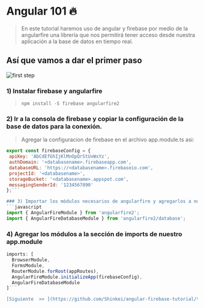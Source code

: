 # Angular 101 :fire:
> En este tutorial haremos uso de angular y firebase por medio de la angularfire una librería que nos permitirá tener acceso desde nuestra aplicación a la base de datos en tiempo real.

## Así que vamos a dar el primer paso
![first step](https://i2.wp.com/static.fjcdn.com/gifs/That+first+step+scary+as+fuck+i+know_3eabbb_4028841.gif)

### 1) Instalar firebase y angularfire
> ```npm install -S firebase angularfire2```

### 2) Ir a la consola de firebase y copiar la configuración de la base de datos para la conexión.
> Agregar la configuracion de firebase en el archivo app.module.ts asi:
 ```javascript
export const firebaseConfig = {
  apiKey: 'AbCdEfGhIjKlMnOpQrStUvWxYz',
  authDomain: '<databasename>.firebaseapp.com',
  databaseURL: 'https://<databasename>.firebaseio.com',
  projectId: '<databasename>',
  storageBucket: '<databasename>.appspot.com',
  messagingSenderId: '1234567890'
};```

### 3) Importar los módulos necesarios de angularfire y agregarlos a nuestro app.module
```javascript 
import { AngularFireModule } from 'angularfire2';
import { AngularFireDatabaseModule } from 'angularfire2/database';
```
### 4) Agregar los módulos a la sección de imports de nuestro app.module
```javascript
imports: [
  BrowserModule,
  FormsModule,
  RouterModule.forRoot(appRoutes),
  AngularFireModule.initializeApp(firebaseConfig),
  AngularFireDatabaseModule
]```

[Siguiente  >> ](https://github.com/Shinkei/angular-firebase-tutorial/tree/step1)

